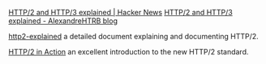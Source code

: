 
[HTTP/2 and HTTP/3 explained | Hacker News](https://news.ycombinator.com/item?id=39700443)
[HTTP/2 and HTTP/3 explained - AlexandreHTRB blog](https://alexandrehtrb.github.io/posts/2024/03/http2-and-http3-explained/)

[http2-explained](https://github.com/bagder/http2-explained)
a detailed document explaining and documenting HTTP/2.

[HTTP/2 in Action](https://www.manning.com/books/http2-in-action)
an excellent introduction to the new HTTP/2 standard.
